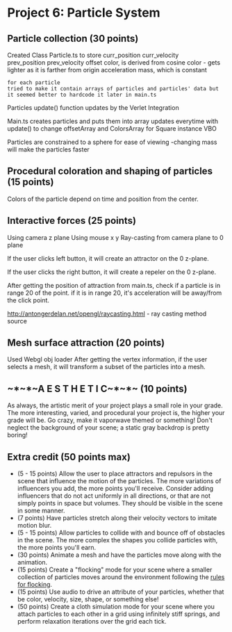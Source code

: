 
# Project 6: Particle System

## Particle collection (30 points)
Created Class Particle.ts to store
    curr_position
    curr_velocity    
    prev_position
    prev_velocity
    offset 
    color, is derived from cosine color - gets lighter as it is farther from origin
    acceleration
    mass, which is constant

    for each particle
    tried to make it contain arrays of particles and particles' data but it seemed better to hardcode it later in main.ts

Particles update() function updates by the Verlet Integration

Main.ts creates particles and puts them into array
updates everytime with update() to change offsetArray and ColorsArray for Square instance VBO

Particles are constrained to a sphere for ease of viewing 
-changing mass will make the particles faster

## Procedural coloration and shaping of particles (15 points)
Colors of the particle depend on time and position from the center.

## Interactive forces (25 points)
Using camera z plane
Using mouse x y 
Ray-casting from camera plane to 0 plane

If the user clicks left button,
it will create an attractor on the 0 z-plane. 

If the user clicks the right button,
it will create a repeler on the 0 z-plane.

After getting the position of attraction from main.ts, check if a particle is in range 20 of the point. if it is in range 20, it's acceleration will be away/from the click point.

http://antongerdelan.net/opengl/raycasting.html - ray casting method source

## Mesh surface attraction (20 points)
Used Webgl obj loader
After getting the vertex information, if the user selects a mesh, it will transform a subset of the particles into a mesh.

## \~\*\~\*\~A E S T H E T I C\~\*\~\*\~ (10 points)
As always, the artistic merit of your project plays a small role in your grade. The more interesting, varied, and procedural your project is, the higher your grade will be. Go crazy, make it vaporwave themed or something! Don't neglect the background of your scene; a static gray backdrop is pretty boring!

## Extra credit (50 points max)
* (5 - 15 points) Allow the user to place attractors and repulsors in the scene that influence the motion of the particles. The more variations of influencers you add, the more points you'll receive. Consider adding influencers that do not act uniformly in all directions, or that are not simply points in space but volumes. They should be visible in the scene in some manner.
* (7 points) Have particles stretch along their velocity vectors to imitate motion blur.
* (5 - 15 points) Allow particles to collide with and bounce off of obstacles in the scene. The more complex the shapes you collide particles with, the more points you'll earn.
* (30 points) Animate a mesh and have the particles move along with the animation.
* (15 points) Create a "flocking" mode for your scene where a smaller collection of particles moves around the environment following the [rules for flocking](https://en.wikipedia.org/wiki/Boids).
* (15 points) Use audio to drive an attribute of your particles, whether that be color, velocity, size, shape, or something else!
* (50 points) Create a cloth simulation mode for your scene where you attach particles to each other in a grid using infinitely stiff springs, and perform relaxation iterations over the grid each tick.
